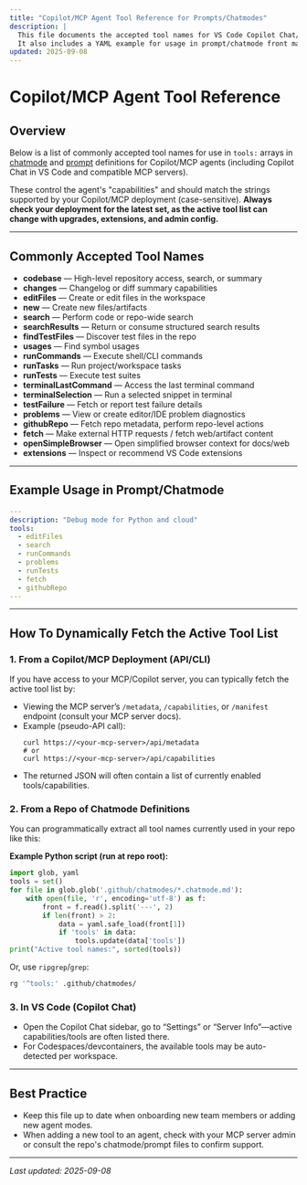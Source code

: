 ```yaml
---
title: "Copilot/MCP Agent Tool Reference for Prompts/Chatmodes"
description: |
  This file documents the accepted tool names for VS Code Copilot Chat/MCP agent prompts and chatmode definitions.
  It also includes a YAML example for usage in prompt/chatmode front matter, and instructions for dynamically checking the active tool list from your environment or repo.
updated: 2025-09-08
---
```


# Copilot/MCP Agent Tool Reference

## Overview

Below is a list of commonly accepted tool names for use in `tools:` arrays in [chatmode](../chatmodes/) and [prompt](../prompts/) definitions for Copilot/MCP agents (including Copilot Chat in VS Code and compatible MCP servers).

These control the agent's "capabilities" and should match the strings supported by your Copilot/MCP deployment (case-sensitive).
**Always check your deployment for the latest set, as the active tool list can change with upgrades, extensions, and admin config.**

---

## Commonly Accepted Tool Names

- **codebase** — High-level repository access, search, or summary
- **changes** — Changelog or diff summary capabilities
- **editFiles** — Create or edit files in the workspace
- **new** — Create new files/artifacts
- **search** — Perform code or repo-wide search
- **searchResults** — Return or consume structured search results
- **findTestFiles** — Discover test files in the repo
- **usages** — Find symbol usages
- **runCommands** — Execute shell/CLI commands
- **runTasks** — Run project/workspace tasks
- **runTests** — Execute test suites
- **terminalLastCommand** — Access the last terminal command
- **terminalSelection** — Run a selected snippet in terminal
- **testFailure** — Fetch or report test failure details
- **problems** — View or create editor/IDE problem diagnostics
- **githubRepo** — Fetch repo metadata, perform repo-level actions
- **fetch** — Make external HTTP requests / fetch web/artifact content
- **openSimpleBrowser** — Open simplified browser context for docs/web
- **extensions** — Inspect or recommend VS Code extensions

---

## Example Usage in Prompt/Chatmode

```yaml
---
description: "Debug mode for Python and cloud"
tools:
  - editFiles
  - search
  - runCommands
  - problems
  - runTests
  - fetch
  - githubRepo
---
```

---

## How To Dynamically Fetch the Active Tool List

### 1. From a Copilot/MCP Deployment (API/CLI)

If you have access to your MCP/Copilot server, you can typically fetch the active tool list by:

- Viewing the MCP server’s `/metadata`, `/capabilities`, or `/manifest` endpoint (consult your MCP server docs).
- Example (pseudo-API call):
  ```
  curl https://<your-mcp-server>/api/metadata
  # or
  curl https://<your-mcp-server>/api/capabilities
  ```
- The returned JSON will often contain a list of currently enabled tools/capabilities.

### 2. From a Repo of Chatmode Definitions

You can programmatically extract all tool names currently used in your repo like this:

**Example Python script (run at repo root):**

```python
import glob, yaml
tools = set()
for file in glob.glob('.github/chatmodes/*.chatmode.md'):
    with open(file, 'r', encoding='utf-8') as f:
        front = f.read().split('---', 2)
        if len(front) > 2:
            data = yaml.safe_load(front[1])
            if 'tools' in data:
                tools.update(data['tools'])
print("Active tool names:", sorted(tools))
```

Or, use `ripgrep`/`grep`:

```sh
rg '^tools:' .github/chatmodes/
```

### 3. In VS Code (Copilot Chat)

- Open the Copilot Chat sidebar, go to “Settings” or “Server Info”—active capabilities/tools are often listed there.
- For Codespaces/devcontainers, the available tools may be auto-detected per workspace.

---

## Best Practice

- Keep this file up to date when onboarding new team members or adding new agent modes.
- When adding a new tool to an agent, check with your MCP server admin or consult the repo's chatmode/prompt files to confirm support.

---

_Last updated: 2025-09-08_

